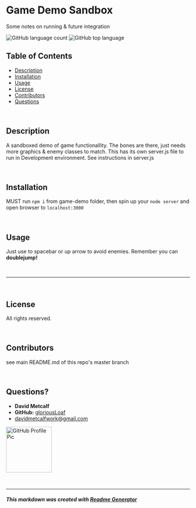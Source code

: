 
# Game Demo Sandbox
Some notes on running & future integration

![GitHub language count](https://img.shields.io/github/languages/count/gloriousLoaf/Emoji-Runner)
![GitHub top language](https://img.shields.io/github/languages/top/gloriousLoaf/Emoji-Runner)

## Table of Contents
* [Description](#-description)
* [Installation](#-installation)
* [Usage](#-usage)
* [License](#-license)
* [Contributors](#-contributors)
* [Questions](#-questions)
<p>&nbsp;</p>

## Description
A sandboxed demo of game functionallity. The bones are there, just needs more graphics & enemy classes to match. This has its own server.js file to run in Development environment. See instructions in server.js
<p>&nbsp;</p>

## Installation
MUST run ``` npm i ``` from game-demo folder, then spin up your ``` node server ``` and open browser to ``` localhost:3000 ```
<p>&nbsp;</p>

## Usage
Just use to spacebar or up arrow to avoid enemies. Remember you can **doublejump!**
<p>&nbsp;</p>

---
<p>&nbsp;</p>

## License
All rights reserved.
<p>&nbsp;</p>

## Contributors
see main README.md of this repo's master branch
<p>&nbsp;</p>

## Questions?
  * **David Metcalf**
  * **GitHub:** [gloriousLoaf](https://github.com/gloriousLoaf)
  * <davidmetcalfwork@gmail.com>

<img src="https://github.com/gloriousLoaf.png" alt="GitHub Profile Pic" width="125" height="125">
<p>&nbsp;</p>

---

##### This markdown was created with [Readme Generator](https://github.com/gloriousLoaf/Readme-Generator)

